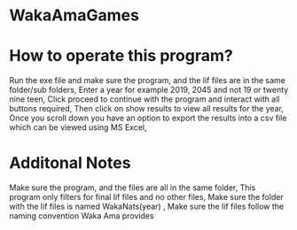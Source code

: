 # WakaAmaGames
# How to operate this program?
Run the exe file and make sure the program, and the lif files are in the same folder/sub folders, 
Enter a year for example 2019, 2045 and not 19 or twenty nine teen, 
Click proceed to continue with the program and interact with all buttons required, 
Then click on show results to view all results for the year, 
Once you scroll down you have an option to export the results into a csv file which can be viewed using MS Excel, 

# Additonal Notes
Make sure the program, and the files are all in the same folder, 
This program only filters for final lif files and no other files, 
Make sure the folder with the lif files is named WakaNats(year) , 
Make sure the lif files follow the naming convention Waka Ama provides
